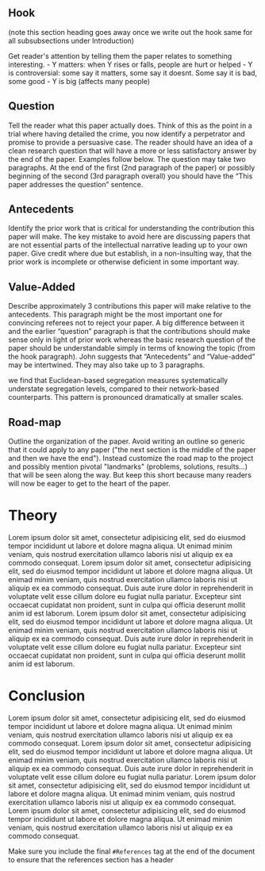 ## Hook

(note this section heading goes away once we write out the hook same for all subsubsections under Introduction)

Get reader's attention by telling them the paper relates to something interesting. 
    - Y matters: when Y rises or falls, people are hurt or helped
    - Y is controversial: some say it matters, some say it doesnt. Some say it is bad, some good
    - Y is big (affects many people)

## Question

Tell the reader what this paper actually does. Think of this as the point in a trial where having
detailed the crime, you now identify a perpetrator and promise to provide a persuasive case. The
reader should have an idea of a clean research question that will have a more or less satisfactory
answer by the end of the paper. Examples follow below. The question may take two paragraphs. At the
end of the first (2nd paragraph of the paper) or possibly beginning of the second (3rd paragraph
overall) you should have the “This paper addresses the question” sentence.

## Antecedents

Identify the prior work that is critical for understanding the contribution this paper will make.
The key mistake to avoid here are discussing papers that are not essential parts of the intellectual
narrative leading up to your own paper. Give credit where due but establish, in a non-insulting way,
that the prior work is incomplete or otherwise deficient in some important way.

## Value-Added

Describe approximately 3 contributions this paper will make relative to the antecedents. This
paragraph might be the most important one for convincing referees not to reject your paper. A big
difference between it and the earlier “question” paragraph is that the contributions should make
sense only in light of prior work whereas the basic research question of the paper should be
understandable simply in terms of knowing the topic (from the hook paragraph). John suggests that
“Antecedents” and “Value-added” may be intertwined. They may also take up to 3 paragraphs.

we find that Euclidean-based segregation measures systematically understate segregation levels, compared to their network-based counterparts. This pattern is pronounced dramatically at smaller scales.

## Road-map

Outline the organization of the paper. Avoid writing an outline so generic that it could apply to
any paper ("the next section is the middle of the paper and then we have the end"). Instead
customize the road map to the project and possibly mention pivotal "landmarks" (problems, solutions,
results…) that will be seen along the way. But keep this short because many readers will now be
eager to get to the heart of the paper.

# Theory

Lorem ipsum dolor sit amet, consectetur adipisicing elit, sed do eiusmod tempor incididunt ut labore
et dolore magna aliqua. Ut enimad minim veniam, quis nostrud exercitation ullamco laboris nisi ut
aliquip ex ea commodo consequat. Lorem ipsum dolor sit amet, consectetur adipisicing elit, sed do
eiusmod tempor incididunt ut labore et dolore magna aliqua. Ut enimad minim veniam, quis nostrud
exercitation ullamco laboris nisi ut aliquip ex ea commodo consequat. Duis aute irure dolor in
reprehenderit in voluptate velit esse cillum dolore eu fugiat nulla pariatur. Excepteur sint
occaecat cupidatat non proident, sunt in culpa qui officia deserunt mollit anim id est laborum.
Lorem ipsum dolor sit amet, consectetur adipisicing elit, sed do eiusmod tempor incididunt ut labore
et dolore magna aliqua. Ut enimad minim veniam, quis nostrud exercitation ullamco laboris nisi ut
aliquip ex ea commodo consequat. Duis aute irure dolor in reprehenderit in voluptate velit esse
cillum dolore eu fugiat nulla pariatur. Excepteur sint occaecat cupidatat non proident, sunt in
culpa qui officia deserunt mollit anim id est laborum.

# Conclusion

Lorem ipsum dolor sit amet, consectetur adipisicing elit, sed do eiusmod tempor incididunt ut labore
et dolore magna aliqua. Ut enimad minim veniam, quis nostrud exercitation ullamco laboris nisi ut
aliquip ex ea commodo consequat. Lorem ipsum dolor sit amet, consectetur adipisicing elit, sed do
eiusmod tempor incididunt ut labore et dolore magna aliqua. Ut enimad minim veniam, quis nostrud
exercitation ullamco laboris nisi ut aliquip ex ea commodo consequat. Duis aute irure dolor in
reprehenderit in voluptate velit esse cillum dolore eu fugiat nulla pariatur. Lorem ipsum dolor sit
amet, consectetur adipisicing elit, sed do eiusmod tempor incididunt ut labore et dolore magna
aliqua. Ut enimad minim veniam, quis nostrud exercitation ullamco laboris nisi ut aliquip ex ea
commodo consequat. Lorem ipsum dolor sit amet, consectetur adipisicing elit, sed do eiusmod tempor
incididunt ut labore et dolore magna aliqua. Ut enimad minim veniam, quis nostrud exercitation
ullamco laboris nisi ut aliquip ex ea commodo consequat.

Make sure you include the final `#References` tag at the end of the document to ensure that the references section has a header